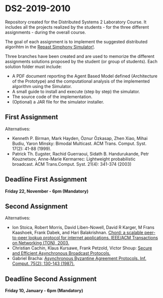 # DS2-2019-2010
Repository created for the Distributed Systems 2 Laboratory Course. It includes all the projects realized by the students - for the three different assignments - during the overall course.

The goal of each assignment is to implement the suggested distributed algorihtm in the [Repast Simphony Simulator!](https://repast.github.io/).

Three branches have been created and are used to memorize the different assignments solutions proposed by the student (or group of students). Each solution folder must include:

* A PDF document reporting the Agent Based Model defined (Architecture of the Prototype) and the computational analysis of the implemented algorithm using the Simulator.
* A small guide to install and execute (step by step) the simulator.
* The source code of the implementation.
* (Optional) a JAR file for the simulator installer.

## First Assignment ##

Alternatives:
* Kenneth P. Birman, Mark Hayden, Öznur Özkasap, Zhen Xiao, Mihai Budiu, Yaron Minsky: Bimodal Multicast. ACM Trans. Comput. Syst. 17(2): 41-88 (1999).
* Patrick Th. Eugster, Rachid Guerraoui, Sidath B. Handurukande, Petr Kouznetsov, Anne-Marie Kermarrec: Lightweight probabilistic broadcast. ACM Trans.Comput. Syst. 21(4): 341-374 (2003)

## Deadline First Assignment ##
**Friday 22, November - 6pm (Mandatory)**

## Second Assignment ##

Alternatives:
* Ion Stoica, Robert Morris, David Liben-Nowell, David R Karger, M Frans Kaashoek, Frank Dabek, and Hari Balakrishnan. [Chord: a scalable peer-to-peer lookup protocol for internet applications. IEEE/ACM Transactions on Networking (TON), 2003.](https://pdos.csail.mit.edu/papers/ton:chord/paper-ton.pdf)
* Christian Cachin, Klaus Kursawe, Frank Petzold, Victor Shoup: [Secure and Efficient Asynchronous Broadcast Protocols.](https://www.shoup.net/papers/ckps.pdf) 
* Gabriel Bracha: [Asynchronous Byzantine Agreement Protocols. Inf. Comput. 75(2): 130-143 (1987).](https://core.ac.uk/download/pdf/82523202.pdf)

## Deadline Second Assignment ##
**Friday 10, January - 6pm (Mandatory)**
